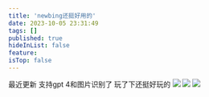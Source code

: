 ```yaml
---
title: 'newbing还挺好用的'
date: 2023-10-05 23:31:49
tags: []
published: true
hideInList: false
feature: 
isTop: false
---
```

最近更新
支持gpt 4和图片识别了
玩了下还挺好玩的
![](https://s3.qklg.net/img/202310212332314.png)
![](https://s3.qklg.net/img/202310212332472.png)
![](https://s3.qklg.net/img/202310212332286.png)